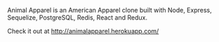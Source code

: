 Animal Apparel is an American Apparel clone built with Node, Express, Sequelize, PostgreSQL, Redis, React and Redux.

Check it out at http://animalapparel.herokuapp.com/
